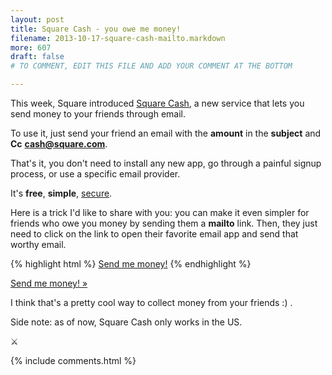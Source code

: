 ```yaml
---
layout: post
title: Square Cash - you owe me money!
filename: 2013-10-17-square-cash-mailto.markdown
more: 607
draft: false
# TO COMMENT, EDIT THIS FILE AND ADD YOUR COMMENT AT THE BOTTOM

---
```


This week, Square introduced [Square Cash](http://square.com/cash), a new service that lets you send money to your friends through email.

To use it, just send your friend an email with the **amount** in the **subject** and **Cc** **cash@square.com**.

That's it, you don't need to install any new app, go through a painful signup process, or use a specific email provider.

It's **free**, **simple**, [secure](https://squareup.com/help/en-us/article/5144-square-cash-security).

Here is a trick I'd like to share with you: you can make it even simpler for friends who owe you money by sending them a **mailto** link. Then, they just need to click on the link to open their favorite email app and send that worthy email.

{% highlight html %}
<a href="mailto:your@email.com?subject=$1&amp;cc=cash@square.com">Send me money!</a>
{% endhighlight %}


<p><a class="btn" href="mailto:py.ricau+casharticle@gmail.com?subject=$1&amp;cc=cash@square.com"><i class="icon-envelope"></i> Send me money! &raquo;</a></p>

I think that's a pretty cool way to collect money from your friends :) .

Side note: as of now, Square Cash only works in the US.

:crossed_swords:

{% include comments.html %}

<!--

To comment, copy and paste the following block

## [Nickname](http://website)
Comment

-->
